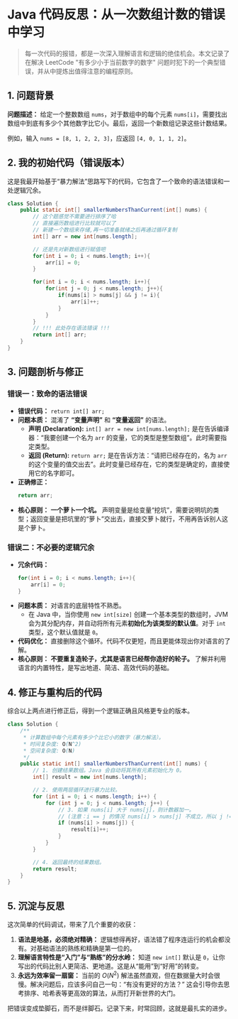 # Java 代码反思：从一次数组计数的错误中学习

> 每一次代码的报错，都是一次深入理解语言和逻辑的绝佳机会。本文记录了在解决 LeetCode "有多少小于当前数字的数字" 问题时犯下的一个典型错误，并从中提炼出值得注意的编程原则。

## 1. 问题背景

**问题描述：** 给定一个整数数组 `nums`，对于数组中的每个元素 `nums[i]`，需要找出数组中到底有多少个其他数字比它小。最后，返回一个新数组记录这些计数结果。

例如，输入 `nums = [8, 1, 2, 2, 3]`，应返回 `[4, 0, 1, 1, 2]`。

## 2. 我的初始代码（错误版本）

这是我最开始基于“暴力解法”思路写下的代码，它包含了一个致命的语法错误和一处逻辑冗余。

```java
class Solution {
    public static int[] smallerNumbersThanCurrent(int[] nums) {
        // 这个题感觉不需要进行排序了哈
        // 直接遍历数组进行比较就可以了
        // 新建一个数组来存储,再一切准备就绪之后再通过循环复制
        int[] arr = new int[nums.length];

        // 还是先对新数组进行赋值吧
        for(int i = 0; i < nums.length; i++){
            arr[i] = 0;
        }

        for(int i = 0; i < nums.length; i++){
            for(int j = 0; j < nums.length; j++){
                if(nums[i] > nums[j] && j != i){
                    arr[i]++;
                }
            }
        }
        // !!! 此处存在语法错误 !!!
        return int[] arr;
    }
}
```

## 3. 问题剖析与修正

### 错误一：致命的语法错误

* **错误代码：** `return int[] arr;`
* **问题本质：** 混淆了 **“变量声明”** 和 **“变量返回”** 的语法。
    * **声明 (Declaration):** `int[] arr = new int[nums.length];` 是在告诉编译器：“我要创建一个名为 `arr` 的变量，它的类型是整型数组”。此时需要指定类型。
    * **返回 (Return):** `return arr;` 是在告诉方法：“请把已经存在的，名为 `arr` 的这个变量的值交出去”。此时变量已经存在，它的类型是确定的，直接使用它的名字即可。
* **正确修正：**
    ```java
    return arr;
    ```
* **核心原则：** **一个萝卜一个坑。** 声明变量是给变量“挖坑”，需要说明坑的类型；返回变量是把坑里的“萝卜”交出去，直接交萝卜就行，不用再告诉别人这是个萝卜。

### 错误二：不必要的逻辑冗余

* **冗余代码：**
    ```java
    for(int i = 0; i < nums.length; i++){
        arr[i] = 0;
    }
    ```
* **问题本质：** 对语言的底层特性不熟悉。
    * 在 Java 中，当你使用 `new int[size]` 创建一个基本类型的数组时，JVM 会为其分配内存，并自动将所有元素**初始化为该类型的默认值**。对于 `int` 类型，这个默认值就是 `0`。
* **代码优化：** 直接删除这个循环。代码不仅更短，而且更能体现出你对语言的了解。
* **核心原则：** **不要重复造轮子，尤其是语言已经帮你造好的轮子。** 了解并利用语言的内置特性，是写出地道、简洁、高效代码的基础。

## 4. 修正与重构后的代码

综合以上两点进行修正后，得到一个逻辑正确且风格更专业的版本。

```java
class Solution {
    /**
     * 计算数组中每个元素有多少个比它小的数字（暴力解法）。
     * 时间复杂度: O(N^2)
     * 空间复杂度: O(N)
     */
    public static int[] smallerNumbersThanCurrent(int[] nums) {
        // 1. 创建结果数组。Java 会自动将其所有元素初始化为 0。
        int[] result = new int[nums.length];

        // 2. 使用两层循环进行暴力比较。
        for (int i = 0; i < nums.length; i++) {
            for (int j = 0; j < nums.length; j++) {
                // 3. 如果 nums[i] 大于 nums[j]，则计数器加一。
                // (注意：i == j 的情况 nums[i] > nums[j] 不成立，所以 j != i 的判断是可选的)
                if (nums[i] > nums[j]) {
                    result[i]++;
                }
            }
        }

        // 4. 返回最终的结果数组。
        return result;
    }
}
```

## 5. 沉淀与反思

这次简单的代码调试，带来了几个重要的收获：

1.  **语法是地基，必须绝对精确：** 逻辑想得再好，语法错了程序连运行的机会都没有。对基础语法的熟练和精确是第一位的。
2.  **理解语言特性是“入门”与“熟练”的分水岭：** 知道 `new int[]` 默认是 `0`，让你写出的代码比别人更简洁、更地道。这是从“能用”到“好用”的转变。
3.  **永远为效率留一扇窗：** 当前的 $O(N^2)$ 解法虽然直观，但在数据量大时会很慢。解决问题后，应该多问自己一句：“有没有更好的方法？” 这会引导你去思考排序、哈希表等更高效的算法，从而打开新世界的大门。

把错误变成垫脚石，而不是绊脚石。记录下来，时常回顾，这就是最扎实的进步。
````
